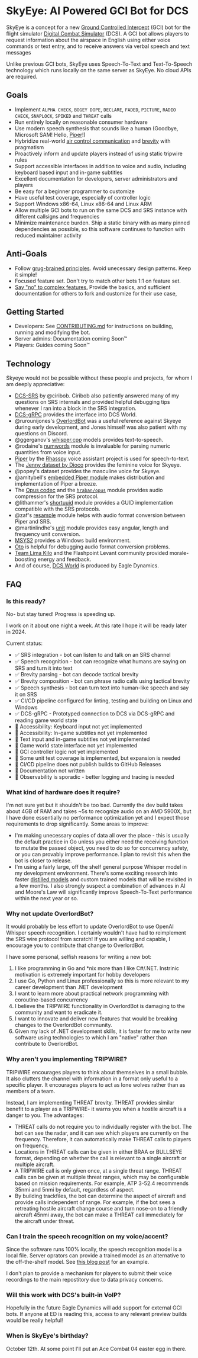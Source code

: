 # SkyEye: AI Powered GCI Bot for DCS

SkyEye is a concept for a new [Ground Controlled Intercept](https://en.wikipedia.org/wiki/Ground-controlled_interception) (GCI) bot for the flight simulator [Digital Combat Simulator](https://www.digitalcombatsimulator.com) (DCS). A GCI bot allows players to request information about the airspace in English using either voice commands or text entry, and to receive answers via verbal speech and text messages

Unlike previous GCI bots, SkyEye uses Speech-To-Text and Text-To-Speech technology which runs locally on the same server as SkyEye. No cloud APIs are required.

## Goals

* Implement `ALPHA CHECK`, `BOGEY DOPE`, `DECLARE`, `FADED`, `PICTURE`, `RADIO CHECK`, `SNAPLOCK`, `SPIKED` and `THREAT` calls
* Run entirely locally on reasonable consumer hardware
* Use modern speech synthesis that sounds like a human (Goodbye, Microsoft SAM! Hello, [Piper](https://rhasspy.github.io/piper-samples)!)
* Hybridize real-world [air control communication](https://www.alsa.mil/Portals/9/Documents/mttps/acc_2021.pdf) and [brevity](https://rdl.train.army.mil/catalog-ws/view/100.ATSC/5773E259-8F90-4694-97AD-81EFE6B73E63-1414757496033/atp1-02x1.pdf) with pragmatism
* Proactively inform and update players instead of using static tripwire rules
* Support accessible interfaces in addition to voice and audio, including keyboard based input and in-game subtitles
* Excellent documentation for developers, server administrators and players
* Be easy for a beginner programmer to customize
* Have useful test coverage, especially of controller logic
* Support Windows x86-64, Linux x86-64 and Linux ARM
* Allow multiple GCI bots to run on the same DCS and SRS instance with different callsigns and frequencies
* Minimize maintenance burden. Ship a static binary with as many pinned dependencies as possible, so this software continues to function with reduced maintainer activity

## Anti-Goals

* Follow [grug-brained principles](https://grugbrain.dev/). Avoid unecessary design patterns. Keep it simple!
* Focused feature set. Don't try to match other bots 1:1 on feature set.
* [Say "no" to complex features.](https://grugbrain.dev/#grug-on-saying-no) Provide the basics, and sufficient documentation for others to fork and customize for their use case,

## Getting Started

* Developers: See [CONTRIBUTING.md](docs/CONTRIBUTING.md) for instructions on building, running and modifying the bot.
* Server admins: Documentation coming Soon™
* Players: Guides coming Soon™

## Technology

Skyeye would not be possible without these people and projects, for whom I am deeply appreciative:

* [DCS-SRS](https://github.com/ciribob/DCS-SimpleRadioStandalone) by @ciribob. Ciribob also patiently answered many of my questions on SRS internals and provided helpful debugging tips whenever I ran into a block in the SRS integration.
* [DCS-gRPC](https://github.com/DCS-gRPC) provides the interface into DCS World. 
* @rurounijones's [OverlordBot](https://gitlab.com/overlordbot) was a useful reference against Skyeye during early development, and Jones himself was also patient with my questions on Discord.
* @ggerganov's [whisper.cpp](https://github.com/ggerganov/whisper.cpp) models provides text-to-speech.
* @rodaine's [numwords](https://github.com/rodaine/numwords) module is invaluable for parsing numeric quantities from voice input.
* [Piper](https://github.com/rhasspy/piper) by the [Rhasspy](https://rhasspy.readthedocs.io/en/latest/) voice assistant project is used for speech-to-text.
* The [Jenny dataset by Dioco](https://github.com/dioco-group/jenny-tts-dataset) provides the feminine voice for Skyeye.
* @popey's dataset provides the masculine voice for Skyeye.
* @amitybell's [embedded Piper module](https://github.com/amitybell/piper) makes distribution and implementation of Piper a breeze.
* The [Opus codec](https://opus-codec.org/) and the [`hraban/opus`](https://github.com/hraban/opus) module provides audio compression for the SRS protocol.
* @lithammer's [shortuuid](https://github.com/lithammer/shortuuid) module provides a GUID implementation compatible with the SRS protocols.
* @zaf's [resample](https://github.com/zaf/resample) module helps with audio format conversion between Piper and SRS.
* @martinlindhe's [unit](https://github.com/martinlindhe/unit) module provides easy angular, length and frequency unit conversion.
* [MSYS2](https://www.msys2.org/) provides a Windows build environment.
* [Oto](https://github.com/ebitengine/oto) is helpful for debugging audio format conversion problems.
* [Team Lima Kilo](https://github.com/team-limakilo/) and the Flashpoint Levant community provided morale-boosting energy and feedback.
* And of course, [DCS World](https://www.digitalcombatsimulator.com/en/) is produced by Eagle Dynamics.

## FAQ

### Is this ready?

No- but stay tuned! Progress is speeding up.

I work on it about one night a week. At this rate I hope it will be ready later in 2024.

Current status:

- ✅ SRS integration - bot can listen to and talk on an SRS channel
- ✅ Speech recognition - bot can recognize what humans are saying on SRS and turn it into text
- ✅ Brevity parsing - bot can decode tactical brevity
- ✅ Brevity composition - bot can phrase radio calls using tactical brevity
- ✅ Speech synthesis - bot can turn text into human-like speech and say it on SRS
- ✅ CI/CD pipeline configured for linting, testing and building on Linux and Windows
- ✅ DCS-gRPC - Prototyped connection to DCS via DCS-gRPC and reading game world state
- 🚧 Accessibility: Keyboard input not yet implemented
- 🚧 Accessibility: In-game subtitles not yet implemented
- 🚧 Text input and in-game subtitles not yet implemented
- 🚧 Game world state interface not yet implemented
- 🚧 GCI controller logic not yet implemented
- 🚧 Some unit test coverage is implemented, but expansion is needed
- 🚧 CI/CD pipeline does not publish builds to GitHub Releases
- 🚧 Documentation not written
- 🚧 Observability is sporadic - better logging and tracing is needed

### What kind of hardware does it require?

I'm not sure yet but it shouldn't be too bad. Currently the dev build takes about 4GB of RAM and takes ~5s to recognize audio on an AMD 5900X, but I have done essentially no performance optimization yet and I expect those requirements to drop significantly. Some areas to improve:

* I'm making unecessary copies of data all over the place - this is usually the default practice in Go unless you either need the receiving function to mutate the passed object, you need to do so for concurrency safety, or you can provably improve performance. I plan to revisit this when the bot is closer to release.
* I'm using a fairly large, off the shelf general purpose Whisper model in my development environment. There's some exciting research into faster [distilled models](https://github.com/huggingface/distil-whisper) and custom trained models that will be revisited in a few months. I also strongly suspect a combination of advances in AI and Moore's Law will significantly improve Speech-To-Text performance within the next year or so.

### Why not update OverlordBot?

It would probably be less effort to update OverlordBot to use OpenAI Whisper speech recognition. I certainly wouldn't have had to reimplement the SRS wire protocol from scratch! If you are willing and capable, I encourage you to contribute that change to OverlordBot.

I have some personal, selfish reasons for writing a new bot:

1. I like programming in Go and *nix more than I like C#/.NET. Instrinic motivation is extremely important for hobby developers
1. I use Go, Python and Linux professionally so this is more relevant to my career development than .NET development
1. I want to learn more about practical network programming with coroutine-based concurrency
1. I believe the TRIPWIRE functionality in OverlordBot is damaging to the community and want to eradicate it.
1. I want to innovate and deliver new features that would be breaking changes to the OverlordBot community.
1. Given my lack of .NET development skills, it is faster for me to write new software using technologies to which I am "native" rather than contribute to OverlordBot.

### Why aren't you implementing TRIPWIRE?

TRIPWIRE encourages players to think about themselves in a small bubble. It also clutters the channel with information in a format only useful to a specific player. It encourages players to act as lone wolves rather than as members of a team.

Instead, I am implementing THREAT brevity. THREAT provides similar benefit to a player as a TRIPWIRE- it warns you when a hostile aircraft is a danger to you. The advantages:

- THREAT calls do not require you to individually register with the bot. The bot can see the radar, and it can see which players are currently on the frequency. Therefore, it can automatically make THREAT calls to players on frequency.
- Locations in THREAT calls can be given in either BRAA or BULLSEYE format, depending on whether the call is relevant to a single aircraft or multiple aircraft.
- A TRIPWIRE call is only given once, at a single threat range. THREAT calls can be given at multiple threat ranges, which may be configurable based on mission requirements. For example, ATP 3-52.4 recommends 35nmi and 5nmi by default, regardless of aspect.
- By building trackfiles, the bot can determine the aspect of aircraft and provide calls independent of range. For example, if the bot sees a retreating hostile aircraft change course and turn nose-on to a friendly aircraft 45nmi away, the bot can make a THREAT call immediately for the aircraft under threat.

### Can I train the speech recognition on my voice/accent?

Since the software runs 100% locally, the speech recognition model is a local file. Server oprators can provide a trained model as an alternative to the off-the-shelf model. See [this blog post](https://huggingface.co/blog/fine-tune-whisper) for an example.

I don't plan to provide a mechanism for players to submit their voice recordings to the main repostitory due to data privacy concerns.

### Will this work with DCS's built-in VoIP?

Hopefully in the future Eagle Dynamics will add support for external GCI bots. If anyone at ED is reading this, access to any relevant preview builds would be really helpful!

### When is SkyEye's birthday?

October 12th. At some point I'll put an Ace Combat 04 easter egg in there.